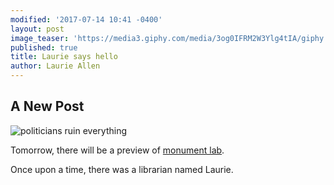 ```yaml
---
modified: '2017-07-14 10:41 -0400'
layout: post
image_teaser: 'https://media3.giphy.com/media/3og0IFRM2W3Ylg4tIA/giphy.gif'
published: true
title: Laurie says hello
author: Laurie Allen
---
```

## A New Post
![politicians ruin everything]({{site.baseurl}}/assets/politicians-ruin-everyting-462.jpg)

Tomorrow, there will be a preview of [monument lab](http://monumentlab.muralarts.org/).


Once upon a time, there was a librarian named Laurie. 